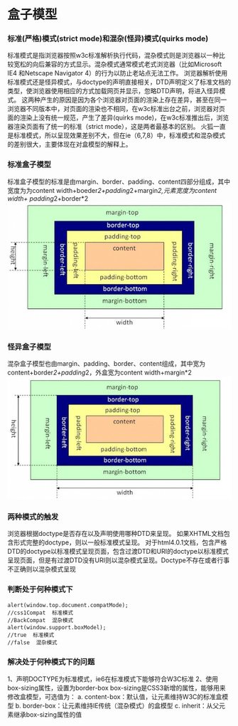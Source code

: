 # 盒子模型

### 标准(严格)模式(strict mode)和混杂(怪异)模式(quirks mode)
标准模式是指浏览器按照w3c标准解析执行代码，混杂模式则是浏览器以一种比较宽松的向后兼容的方式显示。混杂模式通常模式老式浏览器（比如Microsoft IE4 和Netscape Navigator 4）的行为以防止老站点无法工作。 
浏览器解析使用标准模式还是怪异模式，与doctype的声明直接相关，DTD声明定义了标准文档的类型，使浏览器使用相应的方式加载网页并显示，忽略DTD声明，将进入怪异模式。 
这两种产生的原因是因为各个浏览器对页面的渲染上存在差异，甚至在同一浏览器不同版本中，对页面的渲染也不相同，在w3c标准出台之前，浏览器对页面的渲染上没有统一规范，产生了差异(quirks mode)，在w3c标准推出后，浏览器渲染页面有了统一的标准（strict mode），这是两者最基本的区别。 
火狐一直是标准模式，所以呈现效果差别不大，但在ie（6,7,8）中，标准模式和混杂模式的差别很大，主要体现在对盒模型的解释上。 

### 标准盒子模型
标准盒子模型的标准是由margin、border、padding、content四部分组成，其中宽度为为content width+boeder*2+padding*2+margin*2,元素宽度为content width+ padding*2+border*2
![标准盒子模型](strict.png)

### 怪异盒子模型
混杂盒子模型也由margin、padding、border、content组成，其中宽为content+border*2+padding*2，外盒宽为content width+margin*2
![怪异盒子模型](quirks.png)

### 两种模式的触发
浏览器根据doctype是否存在以及声明使用哪种DTD来呈现。 
如果XHTML文档包含形式完整的doctype，则以一般标准模式呈现。 
对于html4.0.1文档，包含严格DTD的doctype以标准模式呈现页面，包含过渡DTD和URI的doctype以标准模式呈现页面，但是有过渡DTD没有URI则以混杂模式呈现。Doctype不存在或者行事不正确则以混杂模式呈现

### 判断处于何种模式下
```
alert(window.top.document.compatMode);
//css1Compat  标准模式
//BackCompat  混杂模式
alert(window.support.boxModel);
//true  标准模式
//false  混杂模式
```

### 解决处于何种模式下的问题
1、声明DOCTYPE为标准模式，ie6在标准模式下能够符合W3C标准 
2、使用box-sizing属性，设置为border-box 
box-sizing是CSS3新增的属性，能够用来修改盒模型，可选值为： 
a. content-box：默认值，让元素维持W3C的标准盒模型 
b. border-box：让元素维持IE传统（混杂模式）的盒模型 
c. inherit：从父元素继承box-sizing属性的值
